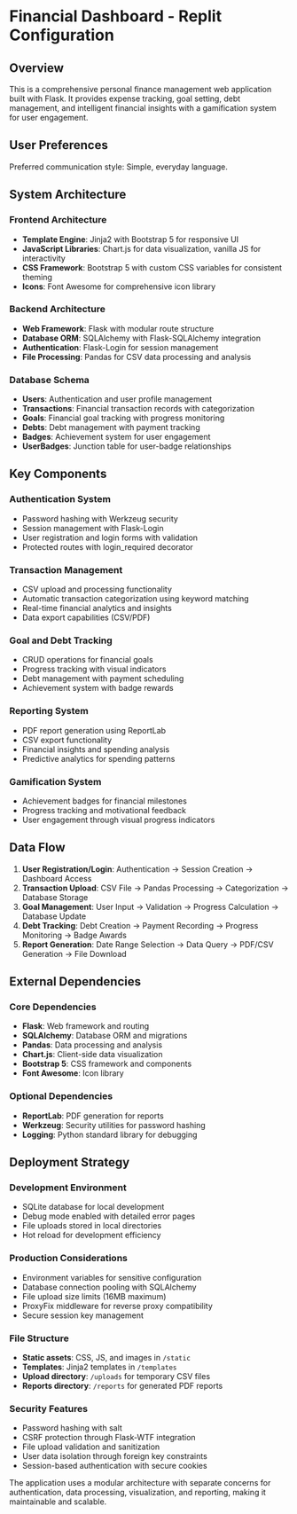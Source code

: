 # Financial Dashboard - Replit Configuration

## Overview

This is a comprehensive personal finance management web application built with Flask. It provides expense tracking, goal setting, debt management, and intelligent financial insights with a gamification system for user engagement.

## User Preferences

Preferred communication style: Simple, everyday language.

## System Architecture

### Frontend Architecture
- **Template Engine**: Jinja2 with Bootstrap 5 for responsive UI
- **JavaScript Libraries**: Chart.js for data visualization, vanilla JS for interactivity
- **CSS Framework**: Bootstrap 5 with custom CSS variables for consistent theming
- **Icons**: Font Awesome for comprehensive icon library

### Backend Architecture
- **Web Framework**: Flask with modular route structure
- **Database ORM**: SQLAlchemy with Flask-SQLAlchemy integration
- **Authentication**: Flask-Login for session management
- **File Processing**: Pandas for CSV data processing and analysis

### Database Schema
- **Users**: Authentication and user profile management
- **Transactions**: Financial transaction records with categorization
- **Goals**: Financial goal tracking with progress monitoring
- **Debts**: Debt management with payment tracking
- **Badges**: Achievement system for user engagement
- **UserBadges**: Junction table for user-badge relationships

## Key Components

### Authentication System
- Password hashing with Werkzeug security
- Session management with Flask-Login
- User registration and login forms with validation
- Protected routes with login_required decorator

### Transaction Management
- CSV upload and processing functionality
- Automatic transaction categorization using keyword matching
- Real-time financial analytics and insights
- Data export capabilities (CSV/PDF)

### Goal and Debt Tracking
- CRUD operations for financial goals
- Progress tracking with visual indicators
- Debt management with payment scheduling
- Achievement system with badge rewards

### Reporting System
- PDF report generation using ReportLab
- CSV export functionality
- Financial insights and spending analysis
- Predictive analytics for spending patterns

### Gamification System
- Achievement badges for financial milestones
- Progress tracking and motivational feedback
- User engagement through visual progress indicators

## Data Flow

1. **User Registration/Login**: Authentication → Session Creation → Dashboard Access
2. **Transaction Upload**: CSV File → Pandas Processing → Categorization → Database Storage
3. **Goal Management**: User Input → Validation → Progress Calculation → Database Update
4. **Debt Tracking**: Debt Creation → Payment Recording → Progress Monitoring → Badge Awards
5. **Report Generation**: Date Range Selection → Data Query → PDF/CSV Generation → File Download

## External Dependencies

### Core Dependencies
- **Flask**: Web framework and routing
- **SQLAlchemy**: Database ORM and migrations
- **Pandas**: Data processing and analysis
- **Chart.js**: Client-side data visualization
- **Bootstrap 5**: CSS framework and components
- **Font Awesome**: Icon library

### Optional Dependencies
- **ReportLab**: PDF generation for reports
- **Werkzeug**: Security utilities for password hashing
- **Logging**: Python standard library for debugging

## Deployment Strategy

### Development Environment
- SQLite database for local development
- Debug mode enabled with detailed error pages
- File uploads stored in local directories
- Hot reload for development efficiency

### Production Considerations
- Environment variables for sensitive configuration
- Database connection pooling with SQLAlchemy
- File upload size limits (16MB maximum)
- ProxyFix middleware for reverse proxy compatibility
- Secure session key management

### File Structure
- **Static assets**: CSS, JS, and images in `/static`
- **Templates**: Jinja2 templates in `/templates`
- **Upload directory**: `/uploads` for temporary CSV files
- **Reports directory**: `/reports` for generated PDF reports

### Security Features
- Password hashing with salt
- CSRF protection through Flask-WTF integration
- File upload validation and sanitization
- User data isolation through foreign key constraints
- Session-based authentication with secure cookies

The application uses a modular architecture with separate concerns for authentication, data processing, visualization, and reporting, making it maintainable and scalable.
